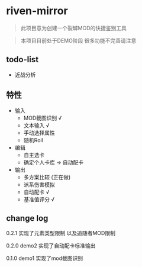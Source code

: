 # riven-mirror

> 此项目意为创建一个裂罅MOD的快捷鉴别工具

> 本项目目前处于DEMO阶段 很多功能不完善请注意

## todo-list

- 近战分析


## 特性
- 输入
  - MOD截图识别 √
  - 文本输入 √
  - 手动选择属性
  - 随机Roll
- 编辑
  - 自主选卡
  - 确定个人卡库 -> 自动配卡
- 输出
  - 多方案比较 (正在做)
  - 派系伤害模拟
  - 自动配卡 √
  - 基准值评分 √

## change log

0.2.1 实现了元素类型限制 以及追随者MOD限制

0.2.0 demo2 实现了自动配卡标准输出

0.1.0 demo1 实现了mod截图识别
